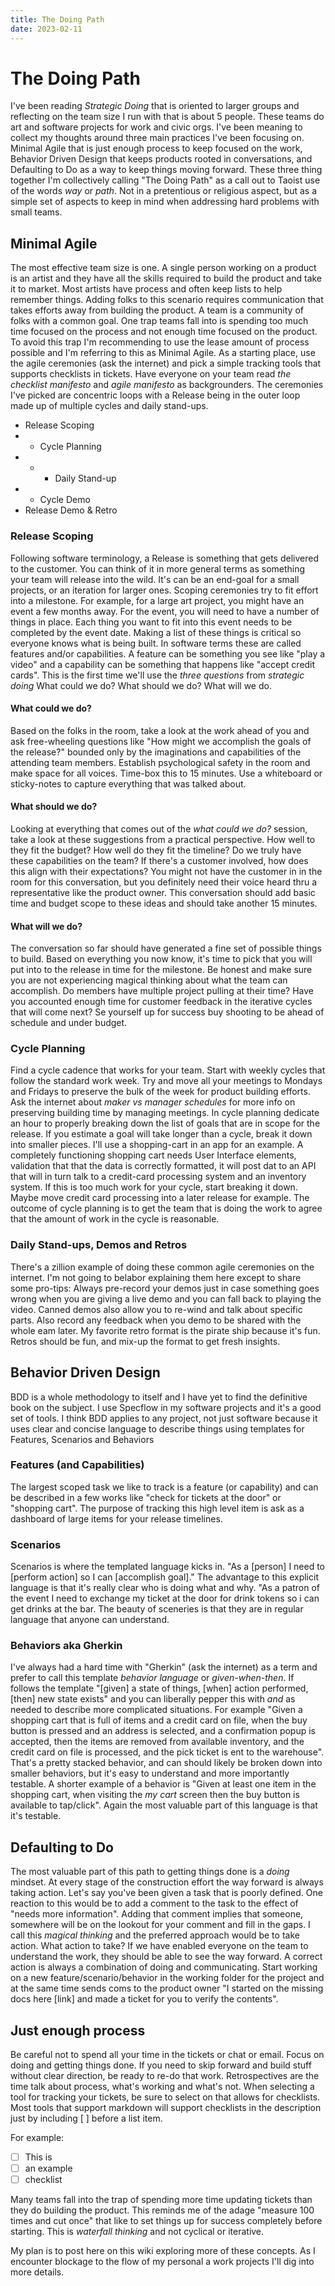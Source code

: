 ```yaml
---
title: The Doing Path
date: 2023-02-11
---
```


# The Doing Path
I've been reading _Strategic Doing_ that is oriented to larger groups and reflecting on the team size I run with that is about 5 people. These teams do art and software projects for work and civic orgs. I've been meaning to collect my thoughts around three main practices I've been focusing on.  Minimal Agile that is just enough process to keep focused on the work, Behavior Driven Design that keeps products rooted in conversations, and Defaulting to Do as a way to keep things moving forward. These three thing together I'm collectively calling "The Doing Path" as a call out to Taoist use of the words _way_ or _path_.  Not in a pretentious or religious aspect, but as a simple set of aspects to keep in mind when addressing hard problems with small teams.

## Minimal Agile
The most effective team size is one. A single person working on a product is an artist and they have all the skills required to build the product and take it to market. Most artists have process and often keep lists to help remember things. Adding folks to this scenario requires communication that takes efforts away from building the product. A team is a community of folks with a common goal. One trap teams fall into is spending too much time focused on the process and not enough time focused on the product.  To avoid this trap I'm recommending to use the lease amount of process possible and I'm referring to this as Minimal Agile.  As a starting place, use the agile ceremonies (ask the internet) and pick a simple tracking tools that supports checklists in tickets.  Have everyone on your team read _the checklist manifesto_ and _agile manifesto_ as backgrounders. The ceremonies I've picked are concentric loops with a Release being in the outer loop made up of multiple cycles and daily stand-ups.   

- Release Scoping
- - Cycle Planning
- - - Daily Stand-up
- - Cycle Demo
- Release Demo & Retro

### Release Scoping
Following software terminology, a Release is something that gets delivered to the customer.  You can think of it in more general terms as something your team will release into the wild. It's can be an end-goal for a small projects, or an iteration for larger ones.  Scoping ceremonies try to fit effort into a milestone.  For example, for a large art project, you might have an event a few months away.  For the event, you will need to have a number of things in place.  Each thing you want to fit into this event needs to be completed by the event date.  Making a list of these things is critical so everyone knows what is being built.  In software terms these are called features and/or capabilities.  A feature can be something you see like "play a video" and a capability can be something that happens like "accept credit cards". This is the first time we'll use the _three questions_ from _strategic doing_ What could we do?  What should we do? What will we do.   

#### What could we do?
Based on the folks in the room, take a look at the work ahead of you and ask free-wheeling questions like "How might we accomplish the goals of the release?" bounded only by the imaginations and capabilities of the attending team members. Establish psychological safety in the room and make space for all voices. Time-box this to 15 minutes.  Use a whiteboard or sticky-notes to capture everything that was talked about.

#### What should we do?
Looking at everything that comes out of the _what could we do?_ session, take a look at these suggestions from a practical perspective. How well to they fit the budget? How well do they fit the timeline? Do we truly have these capabilities on the team?  If there's a customer involved, how does this align with their expectations?  You might not have the customer in in the room for this conversation, but you definitely need their voice heard thru a representative like the product owner.  This conversation should add basic time and budget scope to these ideas and should take another 15 minutes.

#### What will we do?
The conversation so far should have generated a fine set of possible things to build.  Based on everything you now know, it's time to pick that you will put into to the release in time for the milestone.  Be honest and make sure you are not experiencing magical thinking about what the team can accomplish.  Do members have multiple project pulling at their time?  Have you accounted enough time for customer feedback in the iterative cycles that will come next?  Se yourself up for success buy shooting to be ahead of schedule and under budget.  


### Cycle Planning
Find a cycle cadence that works for your team.  Start with weekly cycles that follow the standard work week.  Try and move all your meetings to Mondays and Fridays to preserve the bulk of the week for product building efforts. Ask the internet about _maker vs manager schedules_ for more info on preserving building time by managing meetings.  In cycle planning dedicate an hour to properly breaking down the list of goals that are in scope for the release. If you estimate a goal will take longer than a cycle, break it down into smaller pieces.  I'll use a shopping-cart in an app for an example.  A completely functioning shopping cart needs User Interface elements, validation that that the data is correctly formatted, it will post dat to an API that will in turn talk to a credit-card processing system and an inventory system. If this is too much work for your cycle, start breaking it down.  Maybe move credit card processing into a later release for example. The outcome of cycle planning is to get the team that is doing the work to agree that the amount of work in the cycle is reasonable.   

### Daily Stand-ups, Demos and Retros
There's a zillion example of doing these common agile ceremonies on the internet.  I'm not going to belabor explaining them here except to share some pro-tips: Always pre-record your demos just in case something goes wrong when you are giving a live demo and you can fall back to playing the video.  Canned demos also allow you to re-wind and talk about specific parts.  Also record any feedback when you demo to be shared with the whole eam later.  My favorite retro format is the pirate ship because it's fun.  Retros should be fun, and mix-up the format to get fresh insights.

## Behavior Driven Design
BDD is a whole methodology to itself and I have yet to find the definitive book on the subject. I use Specflow in my software projects and it's a good set of tools.  I think BDD applies to any project, not just software because it uses clear and concise language to describe things using templates for Features, Scenarios and Behaviors

### Features (and Capabilities)
The largest scoped task we like to track is a feature (or capability) and can be described in a few works like "check for tickets at the door" or "shopping cart".  The purpose of tracking this high level item is ask as a dashboard of large items for your release timelines.

### Scenarios
Scenarios is where the templated language kicks in.  "As a [person] I need to [perform action] so I can [accomplish goal]." The advantage to this explicit language is that it's really clear who is doing what and why. "As a patron of the event I need to exchange my ticket at the door for drink tokens so i can get drinks at the bar.  The beauty of sceneries is that they are in regular language that anyone can understand.

### Behaviors aka Gherkin
I've always had a hard time with "Gherkin" (ask the internet) as a term and prefer to call this template _behavior language_ or _given-when-then_.  If follows the template "[given] a state of things, [when] action performed, [then] new state exists" and you can liberally pepper this with _and_ as needed to describe more complicated situations.  For example "Given a shopping cart that is full of items and a credit card on file, when the buy button is pressed and an address is selected, and a confirmation popup is accepted, then the items are removed from available inventory, and the credit card on file is processed, and the pick ticket is ent to the warehouse".  That's a pretty stacked behavior, and can should likely be broken down into smaller behaviors, but it's easy to understand and more importantly testable.  A shorter example of a behavior is "Given at least one item in the shopping cart, when visiting the _my cart_ screen then the buy button is available to tap/click". Again the most valuable part of this language is that it's testable.

## Defaulting to Do
The most valuable part of this path to getting things done is a _doing_ mindset.  At every stage of the construction effort the way forward is always taking action. Let's say you've been given a task that is poorly defined.  One reaction to this would be to add a comment to the task to the effect of "needs more information". Adding that comment implies that someone, somewhere will be on the lookout for your comment and fill in the gaps. I call this _magical thinking_ and the preferred approach would be to take action.  What action to take?  If we have enabled everyone on the team to understand the work, they should be able to see the way forward.  A correct action is always a combination of doing and communicating.  Start working on a new feature/scenario/behavior in the working folder for the project and at the same time sends coms to the product owner "I started on the missing docs here [link] and made a ticket for you to verify the contents".

## Just enough process
Be careful not to spend all your time in the tickets or chat or email.  Focus on doing and getting things done.  If you need to skip forward and build stuff without clear direction, be ready to re-do that work.  Retrospectives are the time talk about process, what's working and what's not.  When selecting a tool for tracking your tickets, be sure to select on that allows for checklists.  Most tools that support markdown will support checklists in the description just by including [ ] before a list item.  

For example:
- [ ] This is
- [ ] an example
- [ ] checklist

Many teams fall into the trap of spending more time updating tickets than they do building the product.  This reminds me of the adage "measure 100 times and cut once" that like to set things up for success completely before starting.  This is _waterfall thinking_ and not cyclical or iterative.  

My plan is to post here on this wiki exploring more of these concepts.  As I encounter blockage to the flow of my personal a work projects I'll dig into more details.




